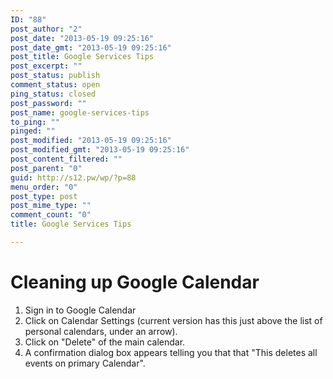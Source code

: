 ```yaml
---
ID: "88"
post_author: "2"
post_date: "2013-05-19 09:25:16"
post_date_gmt: "2013-05-19 09:25:16"
post_title: Google Services Tips
post_excerpt: ""
post_status: publish
comment_status: open
ping_status: closed
post_password: ""
post_name: google-services-tips
to_ping: ""
pinged: ""
post_modified: "2013-05-19 09:25:16"
post_modified_gmt: "2013-05-19 09:25:16"
post_content_filtered: ""
post_parent: "0"
guid: http://s12.pw/wp/?p=88
menu_order: "0"
post_type: post
post_mime_type: ""
comment_count: "0"
title: Google Services Tips

---
```


<h1>Cleaning up Google Calendar</h1>

<ol>
<li>Sign in to Google Calendar</li>
<li>Click on Calendar Settings (current version has this just above the list of personal calendars, under an arrow).</li>
<li>Click on "Delete" of the main calendar.</li>
<li>A confirmation dialog box appears telling you that
that "This deletes all events on primary Calendar".</li>
</ol>

